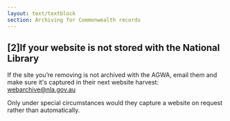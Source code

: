 ```yaml
---
layout: text/textblock
section: Archiving for Commonwealth records
---
```

## [2]If your website is not stored with the National Library

If the site you’re removing is not archived with the AGWA, email them and make sure it's captured in their next website harvest: [webarchive@nla.gov.au](mailto:webarchive@nla.gov.au)

Only under special circumstances would they capture a website on request rather than automatically.
